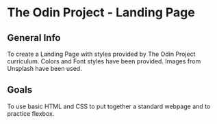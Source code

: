 # The Odin Project - Landing Page

## General Info

To create a Landing Page with styles provided by The Odin Project curriculum. Colors and Font styles have been provided. Images from Unsplash have been used.

## Goals

To use basic HTML and CSS to put together a standard webpage and to practice flexbox.

